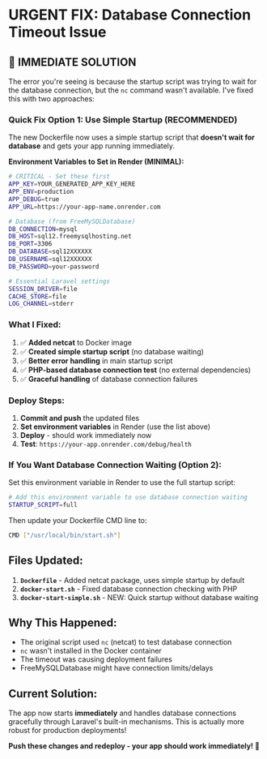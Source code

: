 # URGENT FIX: Database Connection Timeout Issue

## 🚨 **IMMEDIATE SOLUTION**

The error you're seeing is because the startup script was trying to wait for the database connection, but the `nc` command wasn't available. I've fixed this with two approaches:

### **Quick Fix Option 1: Use Simple Startup (RECOMMENDED)**

The new Dockerfile now uses a simple startup script that **doesn't wait for database** and gets your app running immediately.

**Environment Variables to Set in Render (MINIMAL):**

```bash
# CRITICAL - Set these first
APP_KEY=YOUR_GENERATED_APP_KEY_HERE
APP_ENV=production
APP_DEBUG=true
APP_URL=https://your-app-name.onrender.com

# Database (from FreeMySQLDatabase)
DB_CONNECTION=mysql
DB_HOST=sql12.freemysqlhosting.net
DB_PORT=3306
DB_DATABASE=sql12XXXXXX
DB_USERNAME=sql12XXXXXX
DB_PASSWORD=your-password

# Essential Laravel settings
SESSION_DRIVER=file
CACHE_STORE=file
LOG_CHANNEL=stderr
```

### **What I Fixed:**

1. ✅ **Added netcat** to Docker image
2. ✅ **Created simple startup script** (no database waiting)
3. ✅ **Better error handling** in main startup script
4. ✅ **PHP-based database connection test** (no external dependencies)
5. ✅ **Graceful handling** of database connection failures

### **Deploy Steps:**

1. **Commit and push** the updated files
2. **Set environment variables** in Render (use the list above)
3. **Deploy** - should work immediately now
4. **Test**: `https://your-app.onrender.com/debug/health`

### **If You Want Database Connection Waiting (Option 2):**

Set this environment variable in Render to use the full startup script:
```bash
# Add this environment variable to use database connection waiting
STARTUP_SCRIPT=full
```

Then update your Dockerfile CMD line to:
```bash
CMD ["/usr/local/bin/start.sh"]
```

## **Files Updated:**

1. **`Dockerfile`** - Added netcat package, uses simple startup by default
2. **`docker-start.sh`** - Fixed database connection checking with PHP
3. **`docker-start-simple.sh`** - NEW: Quick startup without database waiting

## **Why This Happened:**

- The original script used `nc` (netcat) to test database connection
- `nc` wasn't installed in the Docker container
- The timeout was causing deployment failures
- FreeMySQLDatabase might have connection limits/delays

## **Current Solution:**

The app now starts **immediately** and handles database connections gracefully through Laravel's built-in mechanisms. This is actually more robust for production deployments!

**Push these changes and redeploy - your app should work immediately! 🚀**
